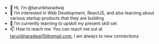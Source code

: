 - 👋 Hi, I’m @tarunbharadwaj
- 👀 I’m interested in Web Development, ReactJS, and also learning about various startup products that they are building
- 🌱 I’m currently learning to upskill my present skill set
- 📫 How to reach me: You can reach me out at tarunbharadwaj10@gmail.com, I am always to new connections

<!---
tarunbharadwaj/tarunbharadwaj is a ✨ special ✨ repository because its `README.md` (this file) appears on your GitHub profile.
You can click the Preview link to take a look at your changes.
--->
